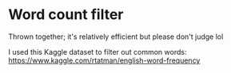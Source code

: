 # Word count filter
Thrown together; it's relatively efficient but please don't judge lol

I used this Kaggle dataset to filter out common words: https://www.kaggle.com/rtatman/english-word-frequency
